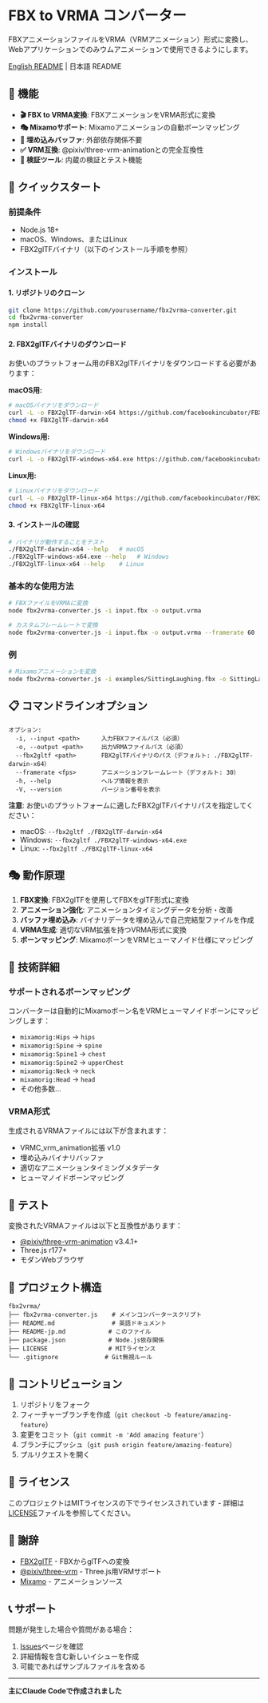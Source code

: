 # FBX to VRMA コンバーター

FBXアニメーションファイルをVRMA（VRMアニメーション）形式に変換し、Webアプリケーションでのみウムアニメーションで使用できるようにします。

[English README](README.md) | 日本語 README

## 🎯 機能

- **🎬 FBX to VRMA変換**: FBXアニメーションをVRMA形式に変換
- **🎭 Mixamoサポート**: Mixamoアニメーションの自動ボーンマッピング
- **🔧 埋め込みバッファ**: 外部依存関係不要
- **✅ VRM互換**: @pixiv/three-vrm-animationとの完全互換性
- **🧪 検証ツール**: 内蔵の検証とテスト機能

## 🚀 クイックスタート

### 前提条件

- Node.js 18+
- macOS、Windows、またはLinux
- FBX2glTFバイナリ（以下のインストール手順を参照）

### インストール

#### 1. リポジトリのクローン

```bash
git clone https://github.com/yourusername/fbx2vrma-converter.git
cd fbx2vrma-converter
npm install
```

#### 2. FBX2glTFバイナリのダウンロード

お使いのプラットフォーム用のFBX2glTFバイナリをダウンロードする必要があります：

**macOS用:**
```bash
# macOSバイナリをダウンロード
curl -L -o FBX2glTF-darwin-x64 https://github.com/facebookincubator/FBX2glTF/releases/latest/download/FBX2glTF-darwin-x64
chmod +x FBX2glTF-darwin-x64
```

**Windows用:**
```bash
# Windowsバイナリをダウンロード
curl -L -o FBX2glTF-windows-x64.exe https://github.com/facebookincubator/FBX2glTF/releases/latest/download/FBX2glTF-windows-x64.exe
```

**Linux用:**
```bash
# Linuxバイナリをダウンロード
curl -L -o FBX2glTF-linux-x64 https://github.com/facebookincubator/FBX2glTF/releases/latest/download/FBX2glTF-linux-x64
chmod +x FBX2glTF-linux-x64
```

#### 3. インストールの確認

```bash
# バイナリが動作することをテスト
./FBX2glTF-darwin-x64 --help   # macOS
./FBX2glTF-windows-x64.exe --help   # Windows
./FBX2glTF-linux-x64 --help    # Linux
```

### 基本的な使用方法

```bash
# FBXファイルをVRMAに変換
node fbx2vrma-converter.js -i input.fbx -o output.vrma

# カスタムフレームレートで変換
node fbx2vrma-converter.js -i input.fbx -o output.vrma --framerate 60
```

### 例

```bash
# Mixamoアニメーションを変換
node fbx2vrma-converter.js -i examples/SittingLaughing.fbx -o SittingLaughing.vrma
```

## 📋 コマンドラインオプション

```
オプション:
  -i, --input <path>      入力FBXファイルパス（必須）
  -o, --output <path>     出力VRMAファイルパス（必須）
  --fbx2gltf <path>       FBX2glTFバイナリのパス（デフォルト: ./FBX2glTF-darwin-x64）
  --framerate <fps>       アニメーションフレームレート（デフォルト: 30）
  -h, --help              ヘルプ情報を表示
  -V, --version           バージョン番号を表示
```

**注意**: お使いのプラットフォームに適したFBX2glTFバイナリパスを指定してください：
- macOS: `--fbx2gltf ./FBX2glTF-darwin-x64`
- Windows: `--fbx2gltf ./FBX2glTF-windows-x64.exe`
- Linux: `--fbx2gltf ./FBX2glTF-linux-x64`

## 🎭 動作原理

1. **FBX変換**: FBX2glTFを使用してFBXをglTF形式に変換
2. **アニメーション強化**: アニメーションタイミングデータを分析・改善
3. **バッファ埋め込み**: バイナリデータを埋め込んで自己完結型ファイルを作成
4. **VRMA生成**: 適切なVRM拡張を持つVRMA形式に変換
5. **ボーンマッピング**: MixamoボーンをVRMヒューマノイド仕様にマッピング

## 🔧 技術詳細

### サポートされるボーンマッピング

コンバーターは自動的にMixamoボーン名をVRMヒューマノイドボーンにマッピングします：

- `mixamorig:Hips` → `hips`
- `mixamorig:Spine` → `spine`
- `mixamorig:Spine1` → `chest`
- `mixamorig:Spine2` → `upperChest`
- `mixamorig:Neck` → `neck`
- `mixamorig:Head` → `head`
- その他多数...

### VRMA形式

生成されるVRMAファイルには以下が含まれます：
- VRMC_vrm_animation拡張 v1.0
- 埋め込みバイナリバッファ
- 適切なアニメーションタイミングメタデータ
- ヒューマノイドボーンマッピング

## 🧪 テスト

変換されたVRMAファイルは以下と互換性があります：
- [@pixiv/three-vrm-animation](https://github.com/pixiv/three-vrm) v3.4.1+
- Three.js r177+
- モダンWebブラウザ

## 📁 プロジェクト構造

```
fbx2vrma/
├── fbx2vrma-converter.js    # メインコンバータースクリプト
├── README.md                # 英語ドキュメント
├── README-jp.md            # このファイル
├── package.json            # Node.js依存関係
├── LICENSE                 # MITライセンス
└── .gitignore             # Git無視ルール
```

## 🤝 コントリビューション

1. リポジトリをフォーク
2. フィーチャーブランチを作成（`git checkout -b feature/amazing-feature`）
3. 変更をコミット（`git commit -m 'Add amazing feature'`）
4. ブランチにプッシュ（`git push origin feature/amazing-feature`）
5. プルリクエストを開く

## 📄 ライセンス

このプロジェクトはMITライセンスの下でライセンスされています - 詳細は[LICENSE](LICENSE)ファイルを参照してください。

## 🙏 謝辞

- [FBX2glTF](https://github.com/facebookincubator/FBX2glTF) - FBXからglTFへの変換
- [@pixiv/three-vrm](https://github.com/pixiv/three-vrm) - Three.js用VRMサポート
- [Mixamo](https://www.mixamo.com/) - アニメーションソース

## 📞 サポート

問題が発生した場合や質問がある場合：

1. [Issues](https://github.com/yourusername/fbx2vrma-converter/issues)ページを確認
2. 詳細情報を含む新しいイシューを作成
3. 可能であればサンプルファイルを含める

---

**主にClaude Codeで作成されました**
